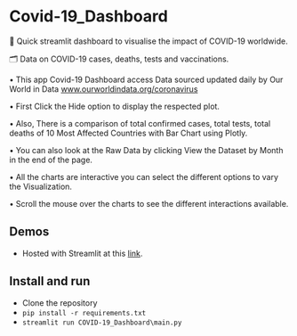 # Covid-19_Dashboard
🦠 Quick streamlit dashboard to visualise the impact of COVID-19 worldwide.

🗂️ Data on COVID-19 cases, deaths, tests and vaccinations.

• This app Covid-19 Dashboard access Data sourced updated daily by Our World in Data www.ourworldindata.org/coronavirus

• First Click the Hide option to display the respected plot.

• Also, There is a comparison of total confirmed cases, total tests, total deaths of 10 Most Affected Countries with Bar Chart using Plotly.

• You can also look at the Raw Data by clicking View the Dataset by Month in the end of the page.

• All the charts are interactive you can select the different options to vary the Visualization.

• Scroll the mouse over the charts to see the different interactions available.


## Demos

* Hosted with Streamlit at this [link](https://share.streamlit.io/andreissirlene/covid-19_dashboard/main/src/app.py).


## Install and run

- Clone the repository
- `pip install -r requirements.txt`
- `streamlit run COVID-19_Dashboard\main.py`
